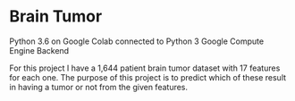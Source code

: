 # Brain Tumor 

Python 3.6 on Google Colab connected to Python 3 Google Compute Engine Backend

For this project I have a 1,644 patient brain tumor dataset with 17 features for each one. The purpose of this project is to predict which of these result in having a tumor or not from the given features.

